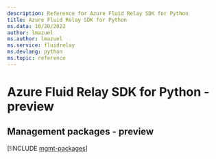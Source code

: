 ```yaml
---
description: Reference for Azure Fluid Relay SDK for Python
title: Azure Fluid Relay SDK for Python
ms.data: 10/20/2022
author: lmazuel
ms.author: lmazuel
ms.service: fluidrelay
ms.devlang: python
ms.topic: reference
---
```

# Azure Fluid Relay SDK for Python - preview

## Management packages - preview
[!INCLUDE [mgmt-packages](fluid-relay-mgmt-index.md)]